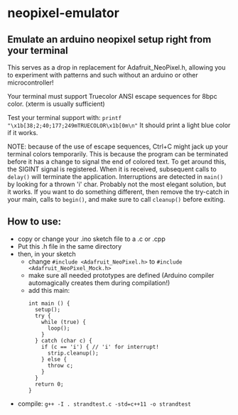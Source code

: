 # neopixel-emulator
## Emulate an arduino neopixel setup right from your terminal

This serves as a drop in replacement for Adafruit_NeoPixel.h, allowing you to experiment with patterns and such without an arduino or other microcontroller!

Your terminal must support Truecolor ANSI escape sequences for 8bpc color. (xterm is usually sufficient)


Test your terminal support with: `printf "\x1b[38;2;40;177;249mTRUECOLOR\x1b[0m\n"`
It should print a light blue color if it works.

  NOTE: because of the use of escape sequences, Ctrl+C might jack up your
  terminal colors temporarily. This is because the program can be terminated
  before it has a change to signal the end of colored text.
  To get around this, the SIGINT signal is registered. When it is received,
  subsequent calls to `delay()` will terminate the application.
  Interruptions are detected in `main()` by looking for a thrown
  'i' char. Probably not the most elegant solution, but it works.
  If you want to do something different, then remove the try-catch in your main,
  calls to `begin()`, and make sure to call `cleanup()` before exiting.

  ## How to use:
  
  * copy or change your .ino sketch file to a .c or .cpp
  * Put this .h file in the same directory
  * then, in your sketch
      - change `#include <Adafruit_NeoPixel.h>` to `#include <Adafruit_NeoPixel_Mock.h>`
      - make sure all needed prototypes are defined (Arduino compiler
        automagically creates them during compilation!)
      - add this main:
        ```
        int main () {
          setup();
          try {
            while (true) {
              loop();
            }
          } catch (char c) {
            if (c == 'i') { // 'i' for interrupt!
              strip.cleanup();
            } else {
              throw c;
            }
          }
          return 0;
        }
        ```
  * compile: `g++ -I . strandtest.c -std=c++11 -o strandtest`
